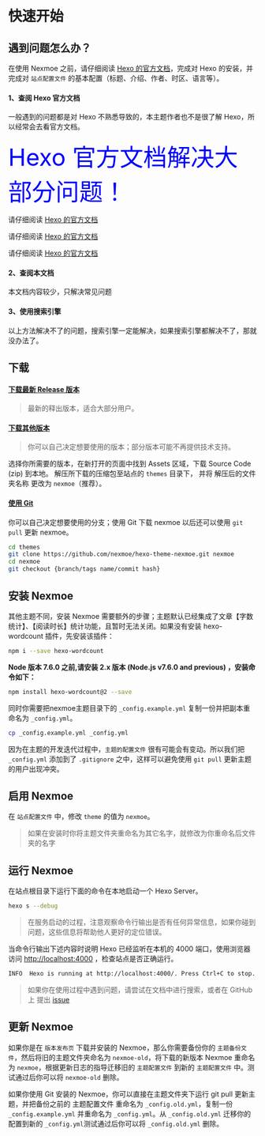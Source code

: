# 快速开始

## 遇到问题怎么办？

在使用 Nexmoe 之前，请仔细阅读 [Hexo 的官方文档](https://hexo.io/zh-cn/docs/)，完成对 Hexo 的安装，并完成对 `站点配置文件` 的基本配置（标题、介绍、作者、时区、语言等）。

#### 1、查阅 Hexo 官方文档

一般遇到的问题都是对 Hexo 不熟悉导致的，本主题作者也不是很了解 Hexo，所以经常会去看官方文档。

<font color="blue" size="16">Hexo 官方文档解决大部分问题！</font>

请仔细阅读 [Hexo 的官方文档](https://hexo.io/zh-cn/docs/)

请仔细阅读 [Hexo 的官方文档](https://hexo.io/zh-cn/docs/)

请仔细阅读 [Hexo 的官方文档](https://hexo.io/zh-cn/docs/)

#### 2、查阅本文档

本文档内容较少，只解决常见问题

#### 3、使用搜索引擎

以上方法解决不了的问题，搜索引擎一定能解决，如果搜索引擎都解决不了，那就没办法了。

## 下载

#### [下载最新 Release 版本](https://github.com/nexmoe/hexo-theme-nexmoe/releases/latest)

>最新的释出版本，适合大部分用户。

#### [下载其他版本](https://github.com/nexmoe/hexo-theme-nexmoe/releases)

>你可以自己决定想要使用的版本；部分版本可能不再提供技术支持。

选择你所需要的版本，在新打开的页面中找到 Assets 区域，下载 Source Code (zip) 到本地。
解压所下载的压缩包至站点的 `themes` 目录下， 并将 解压后的文件夹名称 更改为 `nexmoe`（推荐）。

#### [使用 Git](https://github.com/nexmoe/hexo-theme-nexmoe)

你可以自己决定想要使用的分支；使用 Git 下载 nexmoe 以后还可以使用 `git pull` 更新 nexmoe。

``` bash {4}
cd themes
git clone https://github.com/nexmoe/hexo-theme-nexmoe.git nexmoe
cd nexmoe
git checkout {branch/tags name/commit hash}
```

## 安装 Nexmoe

其他主题不同，安装 Nexmoe 需要额外的步骤；主题默认已经集成了文章【字数统计】、【阅读时长】统计功能，且暂时无法关闭。如果没有安装 hexo-wordcount 插件，先安装该插件：
``` bash
npm i --save hexo-wordcount
```
**Node 版本 7.6.0 之前,请安装 2.x 版本 (Node.js v7.6.0 and previous) ，安装命令如下：**
``` bash
npm install hexo-wordcount@2 --save
```
同时你需要把nexmoe主题目录下的 `_config.example.yml` 复制一份并把副本重命名为 `_config.yml`。
``` bash
cp _config.example.yml _config.yml
```
因为在主题的开发迭代过程中，`主题的配置文件` 很有可能会有变动。所以我们把 `_config.yml` 添加到了 `.gitignore` 之中，这样可以避免使用 `git pull` 更新主题的用户出现冲突。

## 启用 Nexmoe

在 `站点配置文件` 中，修改 `theme` 的值为 `nexmoe`。
>如果在安装时你将主题文件夹重命名为其它名字，就修改为你重命名后文件夹的名字

## 运行 Nexmoe

在站点根目录下运行下面的命令在本地启动一个 Hexo Server。

``` bash
hexo s --debug
```

>在服务启动的过程，注意观察命令行输出是否有任何异常信息，如果你碰到问题，这些信息将帮助他人更好的定位错误。

当命令行输出下述内容时说明 Hexo 已经监听在本机的 4000 端口，使用浏览器访问 [http://localhost:4000](http://localhost:4000) ，检查站点是否正确运行。

``` bash
INFO  Hexo is running at http://localhost:4000/. Press Ctrl+C to stop.
```

>如果你在使用过程中遇到问题，请尝试在文档中进行搜索，或者在 GitHub 上 提出 [issue](https://github.com/nexmoe/hexo-theme-nexmoe/issues/new)

## 更新 Nexmoe

如果你是在 `版本发布页` 下载并安装的 Nexmoe，那么你需要备份你的 `主题备份文件`，然后将旧的主题文件夹命名为 `nexmoe-old`，将下载的新版本  Nexmoe 重命名为 `nexmoe`，根据更新日志的指导迁移旧的 `主题配置文件` 到新的 `主题配置文件` 中。测试通过后你可以将 `nexmoe-old` 删除。

如果你使用 Git 安装的 Nexmoe，你可以直接在主题文件夹下运行 git pull 更新主题，并把备份之前的 主题配置文件 重命名为 `_config.old.yml`，复制一份 `_config.example.yml` 并重命名为 `_config.yml`。从 `_config.old.yml` 迁移你的配置到新的 `_config.yml`测试通过后你可以将 `_config.old.yml` 删除。
